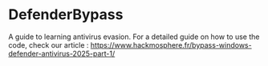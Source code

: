 # DefenderBypass
A guide to learning antivirus evasion.
For a detailed guide on how to use the code, check our article : https://www.hackmosphere.fr/bypass-windows-defender-antivirus-2025-part-1/
